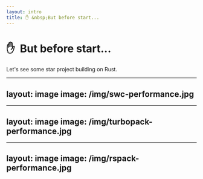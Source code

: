```yaml
---
layout: intro
title: ✋ &nbsp;But before start...
---
```


# ✋ &nbsp;But before start...

Let's see some star project building on Rust.

<!--
Feel the Rust benefits, mainly the fast
-->

---
layout: image
image: /img/swc-performance.jpg
---

---
layout: image
image: /img/turbopack-performance.jpg
---

---
layout: image
image: /img/rspack-performance.jpg
---
